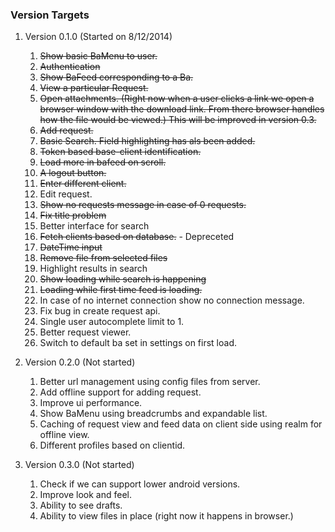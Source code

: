 ### Version Targets

1. Version 0.1.0 (Started on 8/12/2014)
    
    1. ~~Show basic BaMenu to user.~~
    2. ~~Authentication~~
    3. ~~Show BaFeed corresponding to a Ba.~~
    4. ~~View a particular Request.~~
    5. ~~Open attachments. (Right now when a user clicks a link we open a browser window with the download link. From there browser handles how the file would be viewed.) This will be improved in version 0.3.~~
    6. ~~Add request.~~
    7. ~~Basic Search. Field highlighting has als been added.~~
    8. ~~Token based base-client identification.~~
    9. ~~Load more in bafeed on scroll.~~
    10. ~~A logout button.~~
    11. ~~Enter different client.~~
    12. Edit request.
    13. ~~Show no requests message in case of 0 requests.~~
    14. ~~Fix title problem~~
    15. Better interface for search
    16. ~~Fetch clients based on database.~~ - Depreceted
    17. ~~DateTime input~~
    18. ~~Remove file from selected files~~
    19. Highlight results in search
    20. ~~Show loading while search is happening~~
    21. ~~Loading while first time feed is loading.~~
    22. In case of no internet connection show no connection message.
    23. Fix bug in create request api.
    24. Single user autocomplete limit to 1.
    24. Better request viewer.
    25. Switch to default ba set in settings on first load.

2. Version 0.2.0 (Not started)

    1. Better url management using config files from server.
    2. Add offline support for adding request.
    3. Improve ui performance.
    4. Show BaMenu using breadcrumbs and expandable list.
    5. Caching of request view and feed data on client side using realm for offline view.
    6. Different profiles based on clientid.

3. Version 0.3.0 (Not started)

    1. Check if we can support lower android versions.
    2. Improve look and feel.
    4. Ability to see drafts.
    5. Ability to view files in place (right now it happens in browser.)
